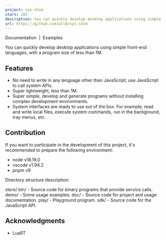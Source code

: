 ```yaml
---
project: sys-shim
stars: 283
description: You can quickly develop desktop applications using simple front-end languages, with a program size of less than 1M.
url: https://github.com/wll8/sys-shim
---
```


Documentation  |  Examples

  

You can quickly develop desktop applications using simple front-end languages, with a program size of less than 1M.

Features
--------

-   No need to write in any language other than JavaScript; use JavaScript to call system APIs.
-   Super lightweight, less than 1M.
-   Super simple, develop and generate programs without installing complex development environments.
-   System interfaces are ready to use out of the box. For example, read and write local files, execute system commands, run in the background, tray menus, etc.

Contribution
------------

If you want to participate in the development of this project, it's recommended to prepare the following environment:

-   node v18.19.0
-   vscode v1.94.2
-   pnpm v9

Directory structure description:

store/
  bin/ - Source code for binary programs that provide service calls.
  demo/ - Some usage examples.
  doc/ - Source code for project and usage documentation.
  play/ - Playground program.
  sdk/ - Source code for the JavaScript API.

Acknowledgments
---------------

-   LuaRT
